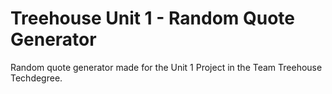 # Treehouse Unit 1 - Random Quote Generator
 Random quote generator made for the Unit 1 Project in the Team Treehouse Techdegree.
